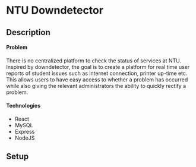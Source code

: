 # NTU Downdetector

## Description

#### Problem

There is no centralized platform to check the status of services at NTU. Inspired by downdetector, the goal is to create a platform for real time user reports of student issues such as internet connection, printer up-time etc. This allows users to have easy access to whether a problem has occurred while also giving the relevant administrators the ability to quickly rectify a problem.

#### Technologies

- React
- MySQL
- Express
- NodeJS

## Setup
